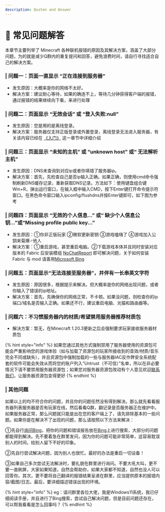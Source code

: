```yaml
---
description: Qusten and Answer
---
```


# 🔑 常见问题解答

本章节主要列举了 Minecraft 各种联机报错的原因及其解决方案，涵盖了大部分问题，为的就是减少Q群内的重复提问和回答，避免浪费时间，请自行寻找适合自己的解决方案。

### | 问题一：页面一直显示 “正在连接到服务器”

* 发生原因：大概率是你的网络不太好。
* 解决方案：建议耐心等待，如果的确连不上，等待几分钟获得客户端的报错，通过报错的结果继续向下看，来进行处理



### | 问题二：页面显示 “无效会话” 或 “登入失败:null”

* 发生原因：您是用的是离线登录。
* 解决方案：服务器仅支持正版登录或外置登录，离线登录无法进入服务器，有关该内容已经在 [《入门》](../../group-1/ru-men/) 这一章节中详细介绍



### | 问题三：页面显示 “未知的主机” 或 “unknown host” 或“ 无法解析主机”

* 发生原因：DNS未查询到对应ip或者你填错了服务器ip。
* 解决方案：首先，先检查自己是否ip输入正确。如果正确，则使用cmd命令强制刷新DNS缓存记录，重新获取DNS记录。方法如下：使用键盘组合键Win+R，弹出运行窗口，在输入框中输入CMD，按下Enter键打开命令提示符窗口。在黑色命令窗口输入ipconfig/flushdns并按Enter键即可，如下图为参考

&#x20;

### | 问题四：页面显示 “无效的个人信息...” 或“ 缺少个人信息公钥...”或“Missing profile public key...”

* 发生原因：①你非正版玩家 ②微软更新密钥 ③游戏嗑嗨了 ④游戏加入公钥来菊爆♂他人
* 解决方案：①重启游戏，甚至重启电脑。②下载游戏本体并且同时安装对应版本的 Fabric 后安装模组 [NoChatReport](https://www.mcmod.cn/class/6756.html) 即可解决问题，关于如何安装 Fabric 与 mod 请善用[Microsoft Bing](https://bing.com)

&#x20;

### | 问题五：页面显示“无法连接至服务器”，并伴有一长串英文字符

* 发生原因：原因很多，根据提示来解决。但大概率是你的网络出现问题，或者你输入了错误的ip地址。
* 解决方案：首先，先确保你的网络正常，不卡顿。如果没问题，则检查你的ip端口/域名是否输入正确。如果还不行，建议重启电脑、光猫和路由器等。



### | 问题六：不习惯服务器内的材质/希望禁用服务器推荐材质包

* 解决方案：暂无，在Minecraft 1.20.3更新之后会强制要求玩家接收服务器材质包

{% hint style="info" %}
如果您通过其他方式强制禁用了服务器使用的资源包可能会严重影响您的游戏体验（如与加载了资源包的玩家所接收到的音效/材质/音乐完全不同或缺失），并且资源包中强制加载的一些与服务器IAC反作弊安全系统配套的软件可能会失效从而将您的账户列入“Untrust（不可信）”名单，所以在非必要情况下请不要禁用服务器资源包；如果您对服务器资源包改动有个人意见欢迎[联系我们](buy-us-a-coffee.md)，让服务器资源包变得更好
{% endhint %}



### | 其他问题

如果以上的均不符合你的问题，并且你的问题任然没有得到解决。那么就先看看服务器列表服务器是否有玩家在线，然后看看Q群，翻记录是否服务器正在维护中。如果服务器正常，那么问题就只能是出在您的客户端上了，请先排除基本的一些问题。如果你是在解决不了出现的问题，那么请按照以下方法来解决：

①先自行[询问Bing](https://bing.com)，把你的问题和错误报告放在[Bing](https://bing.com)上进行搜索，大部分的问题都能得到解决。先不要着急在群里发问，因为你的问题可能非常简单，这容易耽误别人的时间，给别人留下不好的印象。

②先自行尝试解决问题，因为别人也很忙。最好的办法是重启一切设备！

③如果自己多次尝试无法解决时，要礼貌在群里进行询问。不要大吼大叫，更不要一直刷屏，大家如果知道，自然会帮助你，如果大家都不知道，自然也没人可以回答你。其次，更不要将自己翻译的报错结果呈递在群里，应当提供原本的报错内容/截图/日志。最后，要详细描述错误出现的环境。

{% hint style="info" %}
eg：请问群里各位大佬，我是Windows11系统，我已仔细阅读手册，并且进行了Bing搜索，尝试自己解决问题，但是目前问题还存在，可以帮我看看是怎么回事吗？
{% endhint %}
